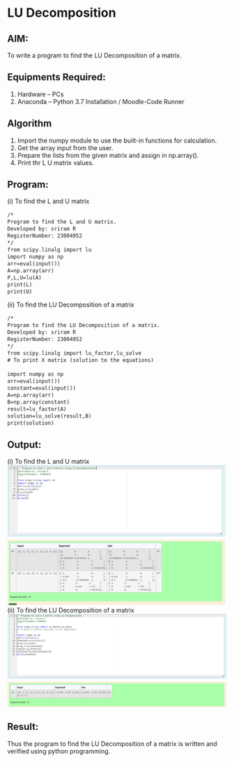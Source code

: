 # LU Decomposition 

## AIM:
To write a program to find the LU Decomposition of a matrix.

## Equipments Required:
1. Hardware – PCs
2. Anaconda – Python 3.7 Installation / Moodle-Code Runner

## Algorithm
1. Import the numpy module to use the built-in functions for calculation.
2. Get the array input from the user.
3. Prepare the lists from the given matrix and assign in np.array().
4. Print thr L U matrix values.
 

## Program:
(i) To find the L and U matrix
```
/*
Program to find the L and U matrix.
Developed by: sriram R
RegisterNumber: 23004952
*/
from scipy.linalg import lu
import numpy as np
arr=eval(input())
A=np.array(arr)
P,L,U=lu(A)
print(L)
print(U)
```
(ii) To find the LU Decomposition of a matrix
```
/*
Program to find the LU Decomposition of a matrix.
Developed by: sriram R
RegisterNumber: 23004952
*/
from scipy.linalg import lu_factor,lu_solve
# To print X matrix (solution to the equations)

import numpy as np
arr=eval(input())
constant=eval(input())
A=np.array(arr)
B=np.array(constant)
result=lu_factor(A)
solution=lu_solve(result,B)
print(solution)
```

## Output:
(i) To find the L and U matrix
![output](<Screenshot 2023-12-16 215012.png>)
(ii) To find the LU Decomposition of a matrix
![output](<Screenshot 2023-12-16 213111.png>)
## Result:
Thus the program to find the LU Decomposition of a matrix is written and verified using python programming.

